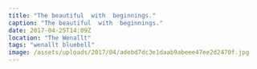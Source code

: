 ```yaml
---
title: "The beautiful  with  beginnings."
caption: "The beautiful  with  beginnings."
date: 2017-04-25T14:09Z
location: "The Wenallt"
tags: "wenallt bluebell"
image: /assets/uploads/2017/04/adebd7dc3e1daab9abeee47ee2d2470f.jpg
---
```

